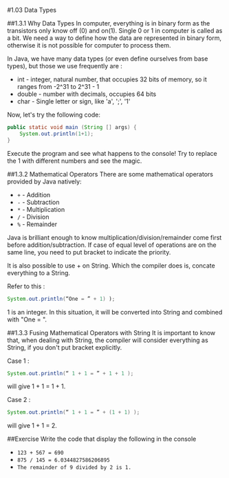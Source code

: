 ﻿#1.03 Data Types

##1.3.1 Why Data Types
In computer, everything is in binary form as the transistors only know off (0) and on(1). Single 0 or 1 in computer is called as a bit. We need a way to define how the data are represented in binary form, otherwise it is not possible for computer to process them. 

In Java, we have many data types (or even define ourselves from base types), but those we use frequently are :

* int - integer, natural number, that occupies 32 bits of memory, so it ranges from -2^31 to 2^31 - 1
* double - number with decimals, occupies 64 bits
* char - Single letter or sign, like 'a', ';', '1'

Now, let's try the following code:
```Java
public static void main (String [] args) {
	System.out.println(1+1);
}
```

Execute the program and see what happens to the console! Try to replace the 1 with different numbers and see the magic. 


##1.3.2 Mathematical Operators
There are some mathematical operators provided by Java natively:

* `+` - Addition
* `-` - Subtraction
* `*` - Multiplication
* `/` - Division
* `%` - Remainder

Java is brilliant enough to know multiplication/division/remainder come first before addition/subtraction. If case of equal level of operations are on the same line, you need to put bracket to indicate the priority.

It is also possible to use + on String. Which the compiler does is, concate everything to a String. 

Refer to this :
```Java
System.out.println(“One = ” + 1) );
```
1 is an integer. In this situation, it will be converted into String and combined with "One = ".

##1.3.3 Fusing Mathematical Operators with String
It is important to know that, when dealing with String, the compiler will consider everything as String, if you don't put bracket explicitly. 

Case 1 :
```Java
System.out.println(“ 1 + 1 = ” + 1 + 1 );
```
will give 1 + 1 = 1 + 1. 

Case 2 :
```Java
System.out.println(“ 1 + 1 = ” + (1 + 1) );
```
will give 1 + 1 = 2.

##Exercise
Write the code that display the following in the console

* `123 + 567 = 690`
* `875 / 145 = 6.0344827586206895`
* `The remainder of 9 divided by 2 is 1.`